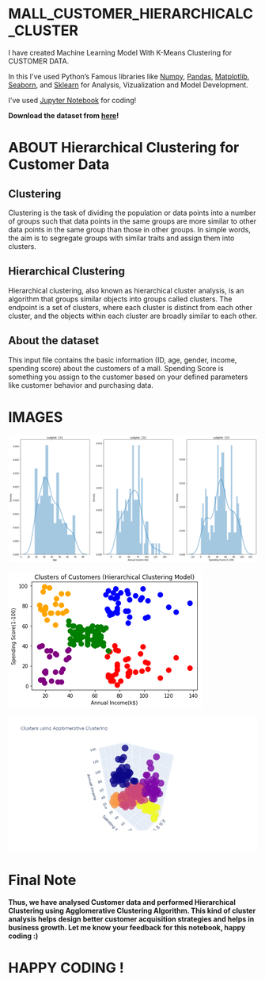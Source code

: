 # MALL_CUSTOMER_HIERARCHICALC_CLUSTER
I have created Machine Learning Model With K-Means Clustering for CUSTOMER DATA.

In this I've used Python’s Famous libraries like [Numpy](https://numpy.org/), [Pandas](https://pandas.pydata.org/), [Matplotlib](https://matplotlib.org/), [Seaborn](https://seaborn.pydata.org/), and [Sklearn](https://scikit-learn.org/) for Analysis, Vizualization and Model Development.

I've used [Jupyter Notebook](https://jupyter.org/) for coding!

**Download the dataset from [here](https://github.com/bobbycodder/MALL_CUSTOMER_HIERARCHICALC_CLUSTER)!**

# ABOUT Hierarchical Clustering for Customer Data

## Clustering
Clustering is the task of dividing the population or data points into a number of groups such that data points in the same groups are more similar to other data points in the same group than those in other groups. In simple words, the aim is to segregate groups with similar traits and assign them into clusters.

## Hierarchical Clustering
Hierarchical clustering, also known as hierarchical cluster analysis, is an algorithm that groups similar objects into groups called clusters. The endpoint is a set of clusters, where each cluster is distinct from each other cluster, and the objects within each cluster are broadly similar to each other.

## About the dataset
This input file contains the basic information (ID, age, gender, income, spending score) about the customers of a mall. Spending Score is something you assign to the customer based on your defined parameters like customer behavior and purchasing data.

# IMAGES

![Image1](https://github.com/bobbycodder/MALL_CUSTOMER_HIERARCHICALC_CLUSTER/blob/main/IMAGES/download%20(1).png)

![Image2](https://github.com/bobbycodder/MALL_CUSTOMER_HIERARCHICALC_CLUSTER/blob/main/IMAGES/download.png)


![Image2](https://github.com/bobbycodder/MALL_CUSTOMER_HIERARCHICALC_CLUSTER/blob/main/IMAGES/newplot.png)
  
  
# Final Note

__Thus, we have analysed Customer data and performed Hierarchical Clustering using Agglomerative Clustering Algorithm. This kind of cluster analysis helps design better customer acquisition strategies and helps in business growth. Let me know your feedback for this notebook, happy coding :)__

# HAPPY CODING !
